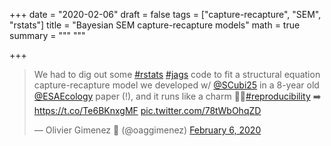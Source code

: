 +++
date = "2020-02-06"
draft = false
tags = ["capture-recapture", "SEM", "rstats"]
title = "Bayesian SEM capture-recapture models"
math = true
summary = """
"""

+++

<blockquote class="twitter-tweet"><p lang="en" dir="ltr">We had to dig out some <a href="https://twitter.com/hashtag/rstats?src=hash&amp;ref_src=twsrc%5Etfw">#rstats</a> <a href="https://twitter.com/hashtag/jags?src=hash&amp;ref_src=twsrc%5Etfw">#jags</a> code to fit a structural equation capture-recapture model we developed w/ <a href="https://twitter.com/SCubi25?ref_src=twsrc%5Etfw">@SCubi25</a> in a 8-year old <a href="https://twitter.com/ESAEcology?ref_src=twsrc%5Etfw">@ESAEcology</a> paper (!), and it runs like a charm 🥳🍾<a href="https://twitter.com/hashtag/reproducibility?src=hash&amp;ref_src=twsrc%5Etfw">#reproducibility</a> ➡️ <a href="https://t.co/Te6BKnxgMF">https://t.co/Te6BKnxgMF</a> <a href="https://t.co/78tWbOhqZD">pic.twitter.com/78tWbOhqZD</a></p>&mdash; Olivier Gimenez 🖖 (@oaggimenez) <a href="https://twitter.com/oaggimenez/status/1225417314474090499?ref_src=twsrc%5Etfw">February 6, 2020</a></blockquote> <script async src="https://platform.twitter.com/widgets.js" charset="utf-8"></script> 

